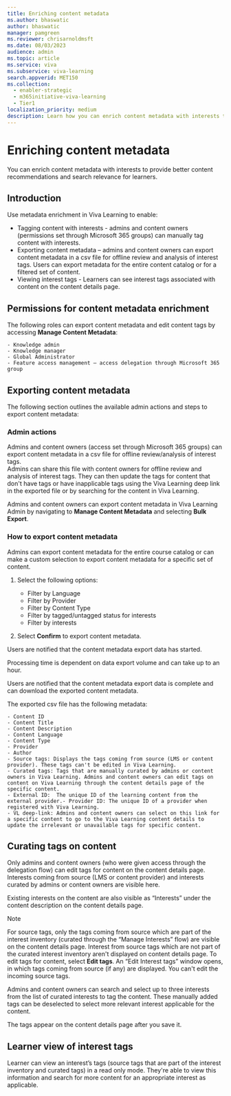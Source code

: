 ```yaml
---
title: Enriching content metadata  
ms.author: bhaswatic
author: bhaswatic
manager: pamgreen
ms.reviewer: chrisarnoldmsft
ms.date: 08/03/2023
audience: admin
ms.topic: article
ms.service: viva
ms.subservice: viva-learning
search.appverid: MET150
ms.collection:
  - enabler-strategic
  - m365initiative-viva-learning
  - Tier1
localization_priority: medium
description: Learn how you can enrich content metadata with interests to provide better content recommendations and search relevance for learners.
---
```


# Enriching content metadata 

You can enrich content metadata with interests to provide better content recommendations and search relevance for learners.

## Introduction

Use metadata enrichment in Viva Learning to enable:  

- Tagging content with interests -  admins and content owners (permissions set through Microsoft 365 groups) can manually tag content with interests.
- Exporting content metadata – admins and content owners can export content metadata in a csv file for offline review and analysis of interest tags. Users can export metadata for the entire content catalog or for a filtered set of content.
- Viewing interest tags - Learners can see interest tags associated with content on the content details page.

## Permissions for content metadata enrichment

The following roles can export content metadata and edit content tags by accessing **Manage Content Metadata**:

    - Knowledge admin
    - Knowledge manager  
    - Global Administrator
    - Feature access management – access delegation through Microsoft 365 group

## Exporting content metadata

The following section outlines the available admin actions and steps to export content metadata:

### Admin actions

Admins and content owners (access set through Microsoft 365 groups) can export content metadata in a csv file for offline review/analysis of interest tags.  
Admins can share this file with content owners for offline review and analysis of interest tags. They can then update the tags for content that don't have tags or have inapplicable tags using the Viva Learning deep link in the exported file or by searching for the content in Viva Learning.

Admins and content owners can export content metadata in Viva Learning Admin by navigating to **Manage Content Metadata** and selecting **Bulk Export**. 

### How to export content metadata

Admins can export content metadata for the entire course catalog or can make a custom selection to export content metadata for a specific set of content. 

1. Select the following options:

    - Filter by Language
    - Filter by Provider
    - Filter by Content Type
    - Filter by tagged/untagged status for interests
    - Filter by interests

2. Select **Confirm** to export content metadata.

Users are notified that the content metadata export data has started.

Processing time is dependent on data export volume and can take up to an hour.

Users are notified that the content metadata export data is complete and can download the exported content metadata.

The exported csv file has the following metadata:

    - Content ID 
    - Content Title 
    - Content Description 
    - Content Language 
    - Content Type 
    - Provider 
    - Author 
    - Source tags: Displays the tags coming from source (LMS or content provider). These tags can't be edited in Viva Learning.
    - Curated tags: Tags that are manually curated by admins or content owners in Viva Learning. Admins and content owners can edit tags on content on Viva Learning through the content details page of the specific content. 
    - External ID:  The unique ID of the learning content from the external provider.- Provider ID: The unique ID of a provider when registered with Viva Learning.
    - VL deep-link: Admins and content owners can select on this link for a specific content to go to the Viva Learning content details to update the irrelevant or unavailable tags for specific content.

## Curating tags on content

Only admins and content owners (who were given access through the delegation flow) can edit tags for content on the content details page. Interests coming from source (LMS or content provider) and interests curated by admins or content owners are visible here.

Existing interests on the content are also visible as “Interests” under the content description on the content details page.

> [!NOTE]
> For source tags, only the tags coming from source which are part of the interest inventory (curated through the “Manage Interests” flow) are visible on the content details page. Interest from source tags which are not part of the curated interest inventory aren't displayed on content details page.
To edit tags for content, select **Edit tags**. An “Edit Interest tags” window opens, in which tags coming from source (if any) are displayed. You can't edit the incoming source tags.

Admins and content owners can search and select up to three interests from the list of curated interests to tag the content. These manually added tags can be deselected to select more relevant interest applicable for the content.

The tags appear on the content details page after you save it.

## Learner view of interest tags

Learner can view an interest’s tags (source tags that are part of the interest inventory and curated tags) in a read only mode. 
They're able to view this information and search for more content for an appropriate interest as applicable.